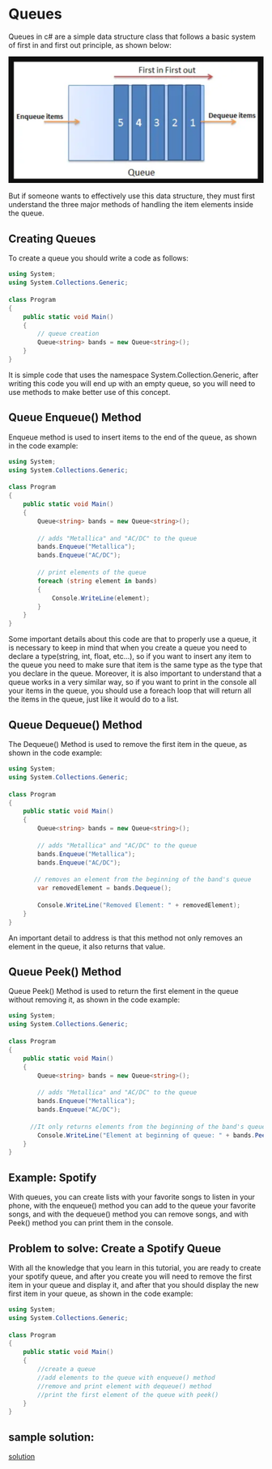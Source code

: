 # Queues

Queues in c# are a simple data structure class that follows a basic system of first in and first out principle, as shown below:

![guess_design](Screenshot.png)

But if someone wants to effectively use this data structure, they must first understand the three major methods of handling the item elements inside the queue.
## Creating Queues

To create a queue you should write a code as follows:

```csharp
using System;
using System.Collections.Generic;

class Program
{
    public static void Main()
    {
        // queue creation 
        Queue<string> bands = new Queue<string>();
    }
}
```

It is simple code that uses the namespace System.Collection.Generic, after writing this code you will end up with an empty queue, so you will need to use methods to make better use of this concept. 

## Queue Enqueue() Method

Enqueue method is used to insert items to the end of the queue, as shown in the code example:

```csharp
using System;
using System.Collections.Generic;

class Program
{
    public static void Main()
    {
        Queue<string> bands = new Queue<string>();

        // adds "Metallica" and "AC/DC" to the queue
        bands.Enqueue("Metallica");
        bands.Enqueue("AC/DC");

        // print elements of the queue 
        foreach (string element in bands)
        {
            Console.WriteLine(element);
        }
    }
}
```

Some important details about this code are that to properly use a queue, it is necessary to keep in mind that when you create a queue you need to declare a type(string, int, float, etc...), so if you want to insert any item to the queue you need to make sure that item is the same type as the type that you declare in the queue. Moreover, it is also important to understand that a queue works in a very similar way, so if you want to print in the console all your items in the queue, you should use a foreach loop that will return all the items in the queue, just like it would do to a list.

## Queue Dequeue() Method

The Dequeue() Method is used to remove the first item in the queue, as shown in the code example:

```csharp
using System;
using System.Collections.Generic;

class Program
{
    public static void Main()
    {
        Queue<string> bands = new Queue<string>();

        // adds "Metallica" and "AC/DC" to the queue
        bands.Enqueue("Metallica");
        bands.Enqueue("AC/DC");

       // removes an element from the beginning of the band's queue 
        var removedElement = bands.Dequeue();

        Console.WriteLine("Removed Element: " + removedElement);
    }
}
```

An important detail to address is that this method not only removes an element in the queue, it also returns that value.

## Queue Peek() Method

Queue Peek() Method is used to return the first element in the queue without removing it, as shown in the code example:

```csharp
using System;
using System.Collections.Generic;

class Program
{
    public static void Main()
    {
        Queue<string> bands = new Queue<string>();

        // adds "Metallica" and "AC/DC" to the queue
        bands.Enqueue("Metallica");
        bands.Enqueue("AC/DC");

      //It only returns elements from the beginning of the band's queue
        Console.WriteLine("Element at beginning of queue: " + bands.Peek());
    }
}

```
## Example: Spotify
With queues, you can create lists with your favorite songs to listen in your phone, with the enqueue() method you can add to the queue your favorite songs, and with the dequeue() method you can remove songs, and with Peek() method you can print them in the console.
## Problem to solve: Create a Spotify Queue
With all the knowledge that you learn in this tutorial, you are ready to create your spotify queue, and  after you create you will need to remove the first item in your queue and display it, and after that you should display the new first item in your queue, as shown in the code example:
```csharp
using System;
using System.Collections.Generic;

class Program
{
    public static void Main()
    {
        //create a queue
        //add elements to the queue with enqueue() method
        //remove and print element with dequeue() method
        //print the first element of the queue with peek()
    }
}
```
## sample solution:
[solution](../queues_solution/linked_list_solution/Program.cs)